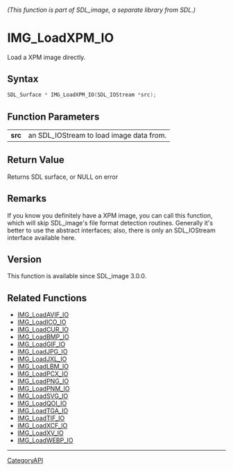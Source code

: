 ###### (This function is part of SDL_image, a separate library from SDL.)
# IMG_LoadXPM_IO

Load a XPM image directly.

## Syntax

```c
SDL_Surface * IMG_LoadXPM_IO(SDL_IOStream *src);

```

## Function Parameters

|             |                                          |
| ----------- | ---------------------------------------- |
| **src**     | an SDL_IOStream to load image data from. |

## Return Value

Returns SDL surface, or NULL on error

## Remarks

If you know you definitely have a XPM image, you can call this function,
which will skip SDL_image's file format detection routines. Generally it's
better to use the abstract interfaces; also, there is only an SDL_IOStream
interface available here.

## Version

This function is available since SDL_image 3.0.0.

## Related Functions

* [IMG_LoadAVIF_IO](IMG_LoadAVIF_IO)
* [IMG_LoadICO_IO](IMG_LoadICO_IO)
* [IMG_LoadCUR_IO](IMG_LoadCUR_IO)
* [IMG_LoadBMP_IO](IMG_LoadBMP_IO)
* [IMG_LoadGIF_IO](IMG_LoadGIF_IO)
* [IMG_LoadJPG_IO](IMG_LoadJPG_IO)
* [IMG_LoadJXL_IO](IMG_LoadJXL_IO)
* [IMG_LoadLBM_IO](IMG_LoadLBM_IO)
* [IMG_LoadPCX_IO](IMG_LoadPCX_IO)
* [IMG_LoadPNG_IO](IMG_LoadPNG_IO)
* [IMG_LoadPNM_IO](IMG_LoadPNM_IO)
* [IMG_LoadSVG_IO](IMG_LoadSVG_IO)
* [IMG_LoadQOI_IO](IMG_LoadQOI_IO)
* [IMG_LoadTGA_IO](IMG_LoadTGA_IO)
* [IMG_LoadTIF_IO](IMG_LoadTIF_IO)
* [IMG_LoadXCF_IO](IMG_LoadXCF_IO)
* [IMG_LoadXV_IO](IMG_LoadXV_IO)
* [IMG_LoadWEBP_IO](IMG_LoadWEBP_IO)

----
[CategoryAPI](CategoryAPI)

